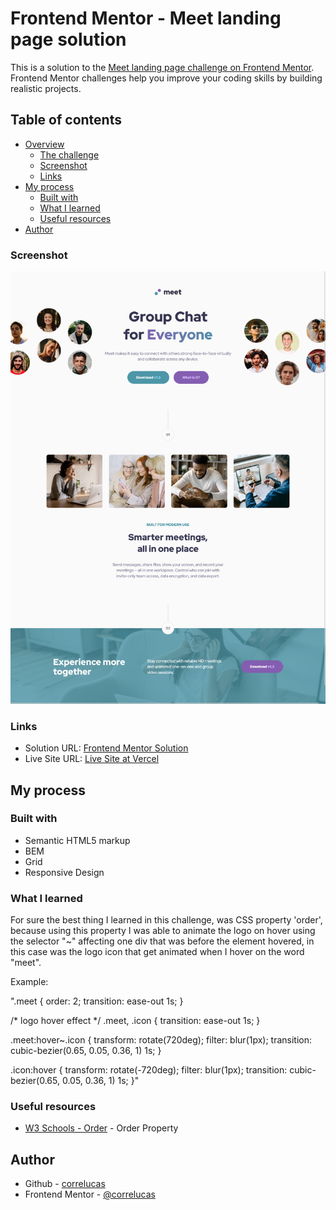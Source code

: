 # Frontend Mentor - Meet landing page solution

This is a solution to the [Meet landing page challenge on Frontend Mentor](https://www.frontendmentor.io/challenges/meet-landing-page-rbTDS6OUR). Frontend Mentor challenges help you improve your coding skills by building realistic projects. 

## Table of contents

- [Overview](#overview)
  - [The challenge](#the-challenge)
  - [Screenshot](#screenshot)
  - [Links](#links)
- [My process](#my-process)
  - [Built with](#built-with)
  - [What I learned](#what-i-learned)
  - [Useful resources](#useful-resources)
- [Author](#author)


### Screenshot

![](./screenshot/screenshot-desktop.png)

### Links

- Solution URL: [Frontend Mentor Solution](https://www.frontendmentor.io/solutions/meet-landing-page-vanilla-css-logo-animation-easter-eggs-f0N4MR9dc9)
- Live Site URL: [Live Site at Vercel](https://meet-landing-page-2.vercel.app/)
## My process

### Built with

- Semantic HTML5 markup
- BEM
- Grid
- Responsive Design

### What I learned

For sure the best thing I learned in this challenge, was CSS property 'order', because using this property I was able to animate the logo on hover using the selector "~" affecting one div that was before the element hovered, in this case was the logo icon that get animated when I hover on the word "meet".

Example: 

".meet {
  order: 2;
  transition: ease-out 1s;
}

/* logo hover effect */
.meet,
.icon {
  transition: ease-out 1s;
}

.meet:hover~.icon {
  transform: rotate(720deg);
  filter: blur(1px);
  transition: cubic-bezier(0.65, 0.05, 0.36, 1) 1s;
}

.icon:hover {
  transform: rotate(-720deg);
  filter: blur(1px);
  transition: cubic-bezier(0.65, 0.05, 0.36, 1) 1s;
}"

### Useful resources

- [W3 Schools - Order](https://www.w3schools.com/cssref/css3_pr_order.asp) - Order Property


## Author
- Github - [correlucas](https://github.com/correlucas/)
- Frontend Mentor - [@correlucas](https://www.frontendmentor.io/profile/correlucas)
